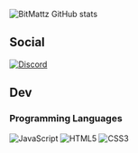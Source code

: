 
![BitMattz GitHub stats](https://github-readme-stats.vercel.app/api?username=bitmattz&show_icons=true&theme=tokyonight)

## Social
<a href="https://discord.gg/4pMudaBd66"><img alt="Discord" src="https://img.shields.io/badge/Discord Server-%237289DA.svg?style=for-the-badge&logo=discord&logoColor=white"/></a>


## Dev
### Programming Languages
<img alt="JavaScript" src="https://img.shields.io/badge/javascript-%23323330.svg?style=for-the-badge&logo=javascript&logoColor=%23F7DF1E"/> <img alt="HTML5" src="https://img.shields.io/badge/html5-%23E34F26.svg?style=for-the-badge&logo=html5&logoColor=white"/> <img alt="CSS3" src="https://img.shields.io/badge/css3-%231572B6.svg?style=for-the-badge&logo=css3&logoColor=white"/>
